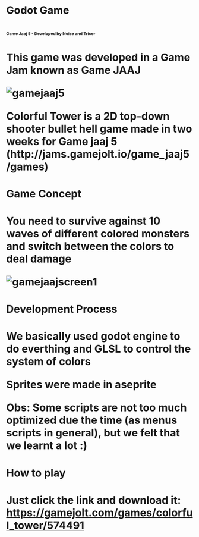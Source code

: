 <h1>Godot Game<h1>

<h1 style=font-size:11px>Game Jaaj 5 - Developed by Noise and Tricer<h1>
  
<p>This game was developed in a Game Jam known as Game JAAJ</p>

![gamejaaj5](https://user-images.githubusercontent.com/75907263/104138308-0fbf9600-5382-11eb-9645-5e1e224fc3ee.png)

<p>Colorful Tower is a 2D top-down shooter bullet hell game made in two weeks for Game jaaj 5 (http://jams.gamejolt.io/game_jaaj5/games)</p>

<h1>Game Concept<h1>

<p>You need to survive against 10 waves of different colored monsters and switch between the colors to deal damage</p>
    
![gamejaajscreen1](https://user-images.githubusercontent.com/75907263/104138814-72fef780-5385-11eb-9369-01538d839606.png)

<h1>Development Process<h1>

 <p>We basically used godot engine to do everthing and GLSL to control the system of colors</p>
 <p>Sprites were made in aseprite</p>
    
 <p>Obs: Some scripts are not too much optimized due the time (as menus scripts in general), but we felt that we learnt a lot :)</p>
    
<h1>How to play<h1>
  
 Just click the link and download it: https://gamejolt.com/games/colorful_tower/574491

